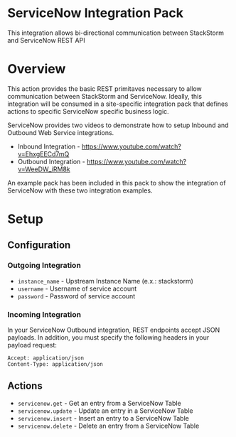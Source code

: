 # ServiceNow Integration Pack

This integration allows bi-directional communication between StackStorm and ServiceNow REST API

# Overview

This action provides the basic REST primitaves necessary to allow communication between StackStorm and ServiceNow. Ideally, this integration will be consumed in a site-specific integration pack that defines actions to specific ServiceNow specific business logic.

ServiceNow provides two videos to demonstrate how to setup Inbound and Outbound Web Service integrations.

* Inbound Integration - https://www.youtube.com/watch?v=EhxgEECd7mQ
* Outbound Integration - https://www.youtube.com/watch?v=WeeDW_iRM8k

An example pack has been included in this pack to show the integration of ServiceNow with these two integration examples.

# Setup
## Configuration

### Outgoing Integration

* `instance_name` - Upstream Instance Name (e.x.: stackstorm)
* `username` - Username of service account
* `password` - Password of service account

### Incoming Integration

In your ServiceNow Outbound integration, REST endpoints accept JSON payloads. In addition, you must specify the following headers in your payload request:

```
Accept: application/json
Content-Type: application/json
```


## Actions

* `servicenow.get` - Get an entry from a ServiceNow Table
* `servicenow.update` - Update an entry in a ServiceNow Table
* `servicenow.insert` - Insert an entry to a ServiceNow Table
* `servicenow.delete` - Delete an entry from a ServiceNow Table

